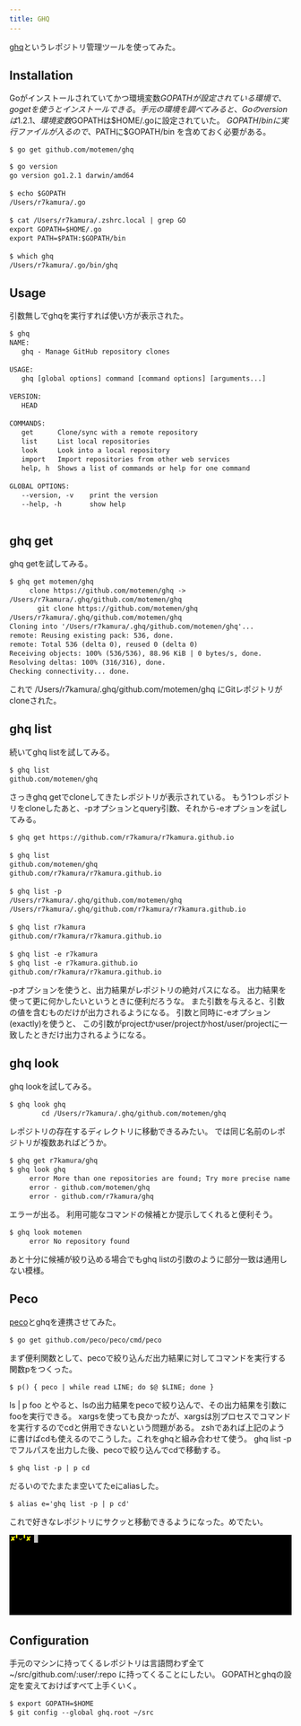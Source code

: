 ```yaml
---
title: GHQ
---
```


[ghq](https://github.com/motemen/ghq)というレポジトリ管理ツールを使ってみた。

## Installation
Goがインストールされていてかつ環境変数$GOPATHが設定されている環境で、go getを使うとインストールできる。
手元の環境を調べてみると、Goのversionは1.2.1、環境変数$GOPATHは$HOME/.goに設定されていた。
$GOPATH/bin に実行ファイルが入るので、$PATHに$GOPATH/bin を含めておく必要がある。

```
$ go get github.com/motemen/ghq
```

```
$ go version
go version go1.2.1 darwin/amd64

$ echo $GOPATH
/Users/r7kamura/.go

$ cat /Users/r7kamura/.zshrc.local | grep GO
export GOPATH=$HOME/.go
export PATH=$PATH:$GOPATH/bin

$ which ghq
/Users/r7kamura/.go/bin/ghq
```

## Usage
引数無しでghqを実行すれば使い方が表示された。

```
$ ghq
NAME:
   ghq - Manage GitHub repository clones

USAGE:
   ghq [global options] command [command options] [arguments...]

VERSION:
   HEAD

COMMANDS:
   get		Clone/sync with a remote repository
   list		List local repositories
   look		Look into a local repository
   import	Import repositories from other web services
   help, h	Shows a list of commands or help for one command
   
GLOBAL OPTIONS:
   --version, -v	print the version
   --help, -h		show help
   
```

## ghq get
ghq getを試してみる。

```
$ ghq get motemen/ghq
     clone https://github.com/motemen/ghq -> /Users/r7kamura/.ghq/github.com/motemen/ghq
       git clone https://github.com/motemen/ghq /Users/r7kamura/.ghq/github.com/motemen/ghq
Cloning into '/Users/r7kamura/.ghq/github.com/motemen/ghq'...
remote: Reusing existing pack: 536, done.
remote: Total 536 (delta 0), reused 0 (delta 0)
Receiving objects: 100% (536/536), 88.96 KiB | 0 bytes/s, done.
Resolving deltas: 100% (316/316), done.
Checking connectivity... done.
```

これで /Users/r7kamura/.ghq/github.com/motemen/ghq にGitレポジトリがcloneされた。


## ghq list
続いてghq listを試してみる。

```
$ ghq list
github.com/motemen/ghq
```

さっきghq getでcloneしてきたレポジトリが表示されている。
もう1つレポジトリをcloneしたあと、-pオプションとquery引数、それから-eオプションを試してみる。

```
$ ghq get https://github.com/r7kamura/r7kamura.github.io

$ ghq list
github.com/motemen/ghq
github.com/r7kamura/r7kamura.github.io

$ ghq list -p
/Users/r7kamura/.ghq/github.com/motemen/ghq
/Users/r7kamura/.ghq/github.com/r7kamura/r7kamura.github.io

$ ghq list r7kamura
github.com/r7kamura/r7kamura.github.io

$ ghq list -e r7kamura
$ ghq list -e r7kamura.github.io
github.com/r7kamura/r7kamura.github.io
```

-pオプションを使うと、出力結果がレポジトリの絶対パスになる。
出力結果を使って更に何かしたいというときに便利だろうな。
また引数を与えると、引数の値を含むものだけが出力されるようになる。
引数と同時に-eオプション(exactly)を使うと、
この引数がprojectかuser/projectかhost/user/projectに一致したときだけ出力されるようになる。

## ghq look
ghq lookを試してみる。

```
$ ghq look ghq
        cd /Users/r7kamura/.ghq/github.com/motemen/ghq
```

レポジトリの存在するディレクトリに移動できるみたい。
では同じ名前のレポジトリが複数あればどうか。

```
$ ghq get r7kamura/ghq
$ ghq look ghq
     error More than one repositories are found; Try more precise name
     error - github.com/motemen/ghq
     error - github.com/r7kamura/ghq
```

エラーが出る。
利用可能なコマンドの候補とか提示してくれると便利そう。

```
$ ghq look motemen
     error No repository found
```

あと十分に候補が絞り込める場合でもghq listの引数のように部分一致は通用しない模様。


## Peco
[peco](https://github.com/peco/peco)とghqを連携させてみた。

```
$ go get github.com/peco/peco/cmd/peco
```

まず便利関数として、pecoで絞り込んだ出力結果に対してコマンドを実行する関数pをつくった。

```
$ p() { peco | while read LINE; do $@ $LINE; done }
```

ls | p foo とやると、lsの出力結果をpecoで絞り込んで、その出力結果を引数にfooを実行できる。
xargsを使っても良かったが、xargsは別プロセスでコマンドを実行するのでcdと併用できないという問題がある。
zshであれば上記のように書けばcdも使えるのでこうした。これをghqと組み合わせて使う。
ghq list -p でフルパスを出力した後、pecoで絞り込んでcdで移動する。

```
$ ghq list -p | p cd
```

だるいのでたまたま空いてたeにaliasした。

```
$ alias e='ghq list -p | p cd'
```

これで好きなレポジトリにサクッと移動できるようになった。めでたい。

![](/images/2014-06-21/ghq.gif)

## Configuration
手元のマシンに持ってくるレポジトリは言語問わず全て ~/src/github.com/:user/:repo に持ってくることにしたい。
GOPATHとghqの設定を変えておけばすべて上手くいく。

```
$ export GOPATH=$HOME
$ git config --global ghq.root ~/src
```
